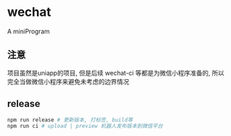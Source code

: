 # wechat
A miniProgram

## 注意

项目虽然是uniapp的项目, 但是后续 wechat-ci 等都是为微信小程序准备的,
所以完全当做微信小程序来避免未考虑的边界情况

## release

```bash
npm run release # 更新版本, 打标签, build等
npm run ci # upload | preview 机器人发布版本到微信平台
```
